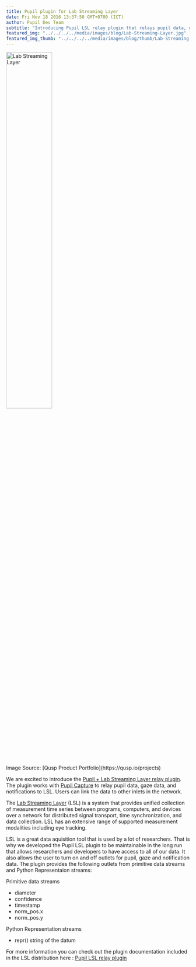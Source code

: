 ```yaml
--- 
title: Pupil plugin for Lab Streaming Layer
date: Fri Nov 18 2016 13:37:50 GMT+0700 (ICT) 
author: Pupil Dev Team 
subtitle: "Introducing Pupil LSL relay plugin that relays pupil data, gaze data and notifications to the lab streaming layer..."
featured_img: "../../../../media/images/blog/Lab-Streaming-Layer.jpg"
featured_img_thumb: "../../../../media/images/blog/thumb/Lab-Streaming-Layer.jpg"
---
```


<div class="Grid Grid--center Grid--justifyCenter">
	<img src="../../../../media/images/blog/Lab-Streaming-Layer.jpg" style="width:50%" class='Feature-image u-padBottom--1' alt="Lab Streaming Layer">
</div>

<div class="small u-padBottom--2">Image Source: [Qusp Product Portfolio](https://qusp.io/projects)</div>

We are excited to introduce the [Pupil + Lab Streaming Layer relay plugin](https://github.com/sccn/labstreaminglayer/tree/master/Apps/PupilLabs). The plugin works with [Pupil Capture](http://docs.pupil-labs.com/#pupil-capture "Pupil Docs - Pupil Capture") to relay pupil data, gaze data, and notifications to LSL. Users can link the data to other inlets in the network.

The [Lab Streaming Layer](https://github.com/sccn/labstreaminglayer) (LSL) is a system that provides unified collection of measurement time series between programs, computers, and devices over a network for distributed signal transport, time synchronization, and data collection. LSL has an extensive range of supported measurement modalities including eye tracking. 

LSL is a great data aquisition tool that is used by a lot of researchers. That is why we developed the Pupil LSL plugin to be maintainable in the long run that allows researchers and developers to have access to all of our data. It also allows the user to turn on and off outlets for pupil, gaze and notification data. The plugin provides the following outlets from primitive data streams and Python Representaion streams:

Primitive data streams

- diameter
- confidence
- timestamp
- norm_pos.x
- norm_pos.y

Python Representation streams
- repr() string of the datum


For more information you can check out the plugin documentation included in the LSL distribution here : [Pupil LSL relay plugin](https://github.com/sccn/labstreaminglayer/tree/master/Apps/PupilLabs)




